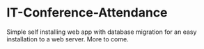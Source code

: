 # IT-Conference-Attendance

Simple self installing web app with database migration for an easy installation to a web server.
More to come.
